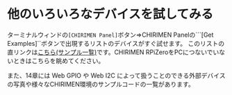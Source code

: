 # 他のいろいろなデバイスを試してみる

ターミナルウィンドの```[CHIRIMEN Panel]```ボタン⇒CHIRIMEN Panelの```[Get Examples]``ボタンで出現するリストのデバイスがすぐ試せます。
このリストの直リンクは[こちら(サンプル一覧)](https://tutorial.chirimen.org/pizero/esm-examples/)です。CHIRIMEN RPiZeroをPCにつないでいないときはこちらを眺めてください。

また、14章には Web GPIO や Web I2C によって扱うことのできる外部デバイスの写真や様々なCHIRIMEN環境のサンプルコードの一覧があります。
